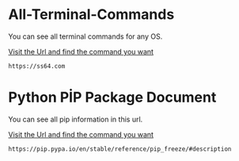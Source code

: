 # All-Terminal-Commands
You can see all terminal commands for any OS.

[Visit the Url and find the command you want](https://ss64.com)
    
    https://ss64.com

# Python PİP Package Document
You can see all pip information in this url.

[Visit the Url and find the command you want](https://pip.pypa.io/en/stable/reference/pip_freeze/#description)

    https://pip.pypa.io/en/stable/reference/pip_freeze/#description

